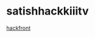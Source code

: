 # satishhackkiiitv

[hackfront](https://stackblitz.com/~/github.com/satishchauhan108/satishhackkiiitv)
